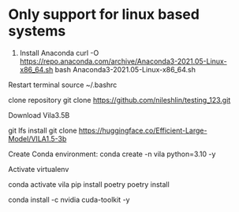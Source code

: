 
# Only support for linux based systems 

1. Install Anaconda
curl -O https://repo.anaconda.com/archive/Anaconda3-2021.05-Linux-x86_64.sh
bash Anaconda3-2021.05-Linux-x86_64.sh

Restart terminal
source ~/.bashrc

clone repository
git clone https://github.com/nileshlin/testing_123.git

Download Vila3.5B

git lfs install
git clone https://huggingface.co/Efficient-Large-Model/VILA1.5-3b


Create Conda environment:
conda create -n vila python=3.10 -y

Activate virtualenv

conda activate vila
pip install poetry 
poetry install

conda install -c nvidia cuda-toolkit -y




